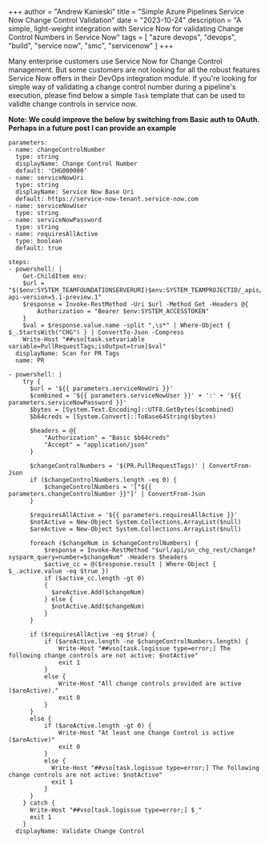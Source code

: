 +++
author = "Andrew Kanieski"
title = "Simple Azure Pipelines Service Now Change Control Validation"
date = "2023-10-24"
description = "A simple, light-weight integration with Service Now for validating Change Control Numbers in Service Now"
tags = [
    "azure devops",
    "devops",
    "build",
    "service now",
    "smc",
    "servicenow"
]
+++

Many enterprise customers use Service Now for Change Control management. But some customers are not looking 
for all the robust features Service Now offers in their DevOps integration module. If you're looking for simple
way of validating a change control number during a pipeline's execution, please find below a simple `Task` 
template that can be used to validte change controls in service now.

**Note: We could improve the below by switching from Basic auth to OAuth. Perhaps in a future post I can provide an example**

```
parameters:
- name: changeControlNumber
  type: string
  displayName: Change Control Number
  default: 'CHG000000'
- name: serviceNowUri
  type: string
  displayName: Service Now Base Uri
  default: https://service-now-tenant.service-now.com
- name: serviceNowUser
  type: string
- name: serviceNowPassword
  type: string
- name: requiresAllActive
  type: boolean
  default: true

steps:
- powershell: |
    Get-ChildItem env:
    $url = "$($env:SYSTEM_TEAMFOUNDATIONSERVERURI)$env:SYSTEM_TEAMPROJECTID/_apis/git/repositories/$($env:BUILD_REPOSITORY_NAME)/pullRequests/$($env:SYSTEM_PULLREQUEST_PULLREQUESTID)/labels?api-version=5.1-preview.1"
    $response = Invoke-RestMethod -Uri $url -Method Get -Headers @{
        Authorization = "Bearer $env:SYSTEM_ACCESSTOKEN"
    }
    $val = $response.value.name -split ",\s*" | Where-Object { $_.StartsWith("CHG") } | ConvertTo-Json -Compress
    Write-Host "##vso[task.setvariable variable=PullRequestTags;isOutput=true]$val"
  displayName: Scan for PR Tags
  name: PR

- powershell: |
    try {
      $url = '${{ parameters.serviceNowUri }}'
      $combined = '${{ parameters.serviceNowUser }}' + ':' + '${{ parameters.serviceNowPassword }}'
      $bytes = [System.Text.Encoding]::UTF8.GetBytes($combined)
      $b64creds = [System.Convert]::ToBase64String($bytes)

      $headers = @{
          "Authorization" = "Basic $b64creds"
          "Accept" = "application/json"
      }

      $changeControlNumbers = '$(PR.PullRequestTags)' | ConvertFrom-Json
      if ($changeControlNumbers.length -eq 0) {
          $changeControlNumbers = '["${{ parameters.changeControlNumber }}"]' | ConvertFrom-Json
      }

      $requiresAllActive = '${{ parameters.requiresAllActive }}'
      $notActive = New-Object System.Collections.ArrayList($null)
      $areActive = New-Object System.Collections.ArrayList($null)

      foreach ($changeNum in $changeControlNumbers) {
          $response = Invoke-RestMethod "$url/api/sn_chg_rest/change?sysparm_query=number=$changeNum" -Headers $headers
          $active_cc = @($response.result | Where-Object { $_.active.value -eq $true })
          if ($active_cc.length -gt 0) 
          {
            $areActive.Add($changeNum)
          } else {
            $notActive.Add($changeNum)
          }
      }

      if ($requiresAllActive -eq $true) {
          if ($areActive.length -ne $changeControlNumbers.length) {
              Write-Host "##vso[task.logissue type=error;] The following change controls are not active: $notActive"
              exit 1
          }
          else {
              Write-Host "All change controls provided are active ($areActive)."
              exit 0
          }
      }
      else {
          if ($areActive.length -gt 0) {
              Write-Host "At least one Change Control is active ($areActive)"
              exit 0
          }
          else {
            Write-Host "##vso[task.logissue type=error;] The following change controls are not active: $notActive"
            exit 1
          }
      }
    } catch {
      Write-Host "##vso[task.logissue type=error;] $_"
      exit 1
    }
  displayName: Validate Change Control
```
